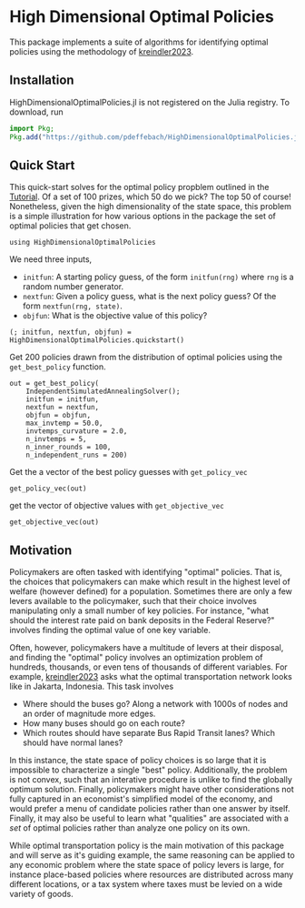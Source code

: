 # High Dimensional Optimal Policies

This package implements a suite of algorithms for identifying optimal policies using the methodology of [kreindler2023](@citet). 

## Installation

HighDimensionalOptimalPolicies.jl is not registered on the Julia registry. To download, run

```julia
import Pkg;
Pkg.add("https://github.com/pdeffebach/HighDimensionalOptimalPolicies.jl.git")
```

## Quick Start

This quick-start solves for the optimal policy propblem outlined in the [Tutorial](@ref). Of a set of 100 prizes, which 50 do we pick? The top 50 of course! Nonetheless, given the high dimensionality of the state space, this problem is a simple illustration for how various options in the package the set of optimal policies that get chosen. 

```@setup quickstart
using HighDimensionalOptimalPolicies
```

We need three inputs, 

* `initfun`: A starting policy guess, of the form `initfun(rng)` where `rng` is a random number generator. 
* `nextfun`: Given a policy guess, what is the next policy guess? Of the form `nextfun(rng, state)`. 
* `objfun`: What is the objective value of this policy? 

```@example quickstart
(; initfun, nextfun, objfun) = HighDimensionalOptimalPolicies.quickstart()
```

Get 200 policies drawn from the distribution of optimal policies using the `get_best_policy` function. 

```@example quickstart
out = get_best_policy(
    IndependentSimulatedAnnealingSolver(); 
    initfun = initfun,
    nextfun = nextfun, 
    objfun = objfun, 
    max_invtemp = 50.0,
    invtemps_curvature = 2.0,
    n_invtemps = 5,
    n_inner_rounds = 100,
    n_independent_runs = 200)
```

Get the a vector of the best policy guesses with `get_policy_vec`

```@example quickstart
get_policy_vec(out)
```

get the vector of objective values with `get_objective_vec`

```@example quickstart
get_objective_vec(out)
```

## Motivation

Policymakers are often tasked with identifying "optimal" policies. That is, the choices that policymakers can make which result in the highest level of welfare (however defined) for a population. Sometimes there are only a few levers available to the policymaker, such that their choice involves manipulating only a small number of key policies. For instance, "what should the interest rate paid on bank deposits in the Federal Reserve?" involves finding the optimal value of one key variable. 

Often, however, policymakers have a multitude of levers at their disposal, and finding the "optimal" policy involves an optimization problem of hundreds, thousands, or even tens of thousands of different variables. For example, [kreindler2023](@citet) asks what the optimal transportation network looks like in Jakarta, Indonesia. This task involves 

* Where should the buses go? Along a network with 1000s of nodes and an order of magnitude more edges. 
* How many buses should go on each route? 
* Which routes should have separate Bus Rapid Transit lanes? Which should have normal lanes? 

In this instance, the state space of policy choices is so large that it is impossible to characterize a single "best" policy. Additionally, the problem is not convex, such that an interative procedure is unlike to find the globally optimum solution. Finally, policymakers might have other considerations not fully captured in an economist's simplified model of the economy, and would prefer a menu of candidate policies rather than one answer by itself. Finally, it may also be useful to learn what "qualities" are associated with a *set* of optimal policies rather than analyze one policy on its own. 

While optimal transportation policy is the main motivation of this package and will serve as it's guiding example, the same reasoning can be applied to any economic problem where the state space of policy levers is large, for instance place-based policies where resources are distributed across many different locations, or a tax system where taxes must be levied on a wide variety of goods. 


